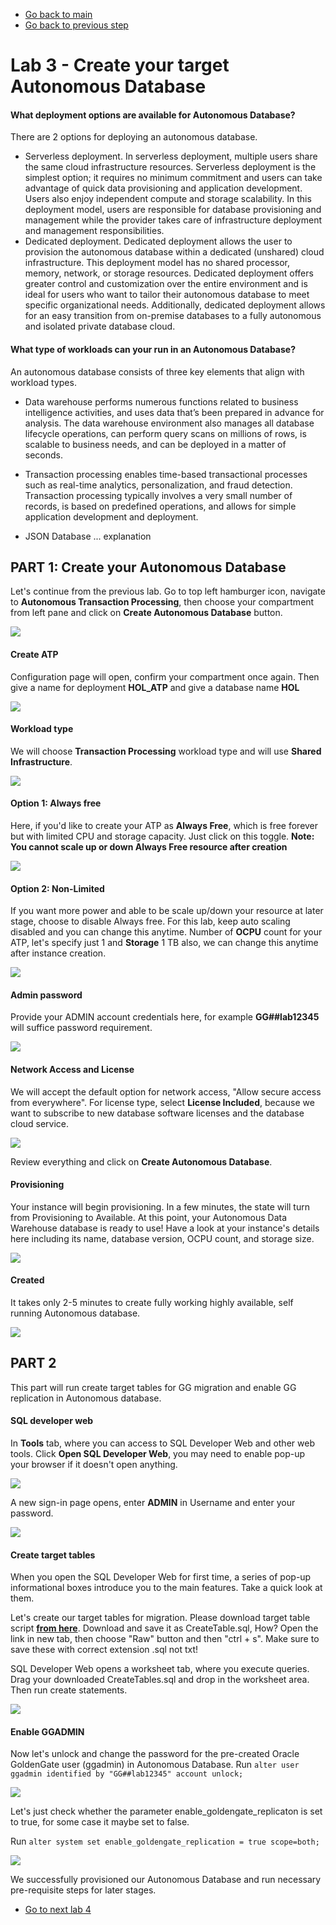 - [Go back to main](./README.md)
- [Go back to previous step](step2.md)

# Lab 3 - Create your target Autonomous Database

#### What deployment options are available for Autonomous Database?

There are 2 options for deploying an autonomous database.
- Serverless deployment. In serverless deployment, multiple users share the same cloud infrastructure resources. Serverless deployment is the simplest option; it requires no minimum commitment and users can take advantage of quick data provisioning and application development. Users also enjoy independent compute and storage scalability. In this deployment model, users are responsible for database provisioning and management while the provider takes care of infrastructure deployment and management responsibilities.
- Dedicated deployment. Dedicated deployment allows the user to provision the autonomous database within a dedicated (unshared) cloud infrastructure. This deployment model has no shared processor, memory, network, or storage resources. Dedicated deployment offers greater control and customization over the entire environment and is ideal for users who want to tailor their autonomous database to meet specific organizational needs. Additionally, dedicated deployment allows for an easy transition from on-premise databases to a fully autonomous and isolated private database cloud.

#### What type of workloads can your run in an Autonomous Database?

An autonomous database consists of three key elements that align with workload types.
- Data warehouse performs numerous functions related to business intelligence activities, and uses data that’s been prepared in advance for analysis. The data warehouse environment also manages all database lifecycle operations, can perform query scans on millions of rows, is scalable to business needs, and can be deployed in a matter of seconds.

- Transaction processing enables time-based transactional processes such as real-time analytics, personalization, and fraud detection. Transaction processing typically involves a very small number of records, is based on predefined operations, and allows for simple application development and deployment.

- JSON Database ... explanation 

## PART 1: Create your Autonomous Database

Let's continue from the previous lab. Go to top left hamburger icon, navigate to **Autonomous Transaction Processing**, then choose your compartment from left pane and click on **Create Autonomous Database** button.

![](./files/atp/autonomous_0.png)

#### Create ATP
Configuration page will open, confirm your compartment once again. Then give a name for deployment **HOL_ATP** and give a database name **HOL**

![](./files/atp/autonomous_1.png)

#### Workload type

We will choose **Transaction Processing** workload type and will use **Shared Infrastructure**.

![](./files/atp/autonomous_2.png)

#### Option 1: Always free
Here, if you'd like to create your ATP as **Always Free**, which is free forever but with limited CPU and storage capacity. Just click on this toggle. **Note: You cannot scale up or down Always Free resource after creation**

![](./files/atp/autonomous_3_1.png)

#### Option 2: Non-Limited
If you want more power and able to be scale up/down your resource at later stage, choose to disable Always free. For this lab, keep auto scaling disabled and you can change this anytime.
Number of **OCPU** count for your ATP, let's specify just 1 and **Storage** 1 TB also, we can change this anytime after instance creation.

![](./files/atp/autonomous_3_2.png)

#### Admin password
Provide your ADMIN account credentials here, for example **GG##lab12345** will suffice password requirement.

![](./files/atp/autonomous_4.png)

#### Network Access and License
We will accept the default option for network access, "Allow secure access from everywhere". For license type, select **License Included**, because we want to subscribe to new database software licenses and the database cloud service.

![](./files/atp/autonomous_5.png)

Review everything and click on **Create Autonomous Database**.

#### Provisioning
Your instance will begin provisioning. In a few minutes, the state will turn from Provisioning to Available. At this point, your Autonomous Data Warehouse database is ready to use! Have a look at your instance's details here including its name, database version, OCPU count, and storage size.

![](./files/atp/autonomous_6.png)

#### Created
It takes only 2-5 minutes to create fully working highly available, self running Autonomous database.

![](./files/atp/autonomous_7.png)

## PART 2
This part will run create target tables for GG migration and enable GG replication in Autonomous database.

#### SQL developer web 

In **Tools** tab, where you can access to SQL Developer Web and other web tools. Click **Open SQL Developer Web**, you may need to enable pop-up your browser if it doesn't open anything.

![](./files/atp/sql_dev_0.png)

A new sign-in page opens, enter **ADMIN** in Username and enter your password.

![](./files/atp/sql_dev_1.png)

#### Create target tables

When you open the SQL Developer Web for first time, a series of pop-up informational boxes introduce you to the main features. Take a quick look at them. 


Let's create our target tables for migration. Please download target table script **[from here](./files/atp/CreateTables.sql)**. Download and save it as CreateTable.sql, How? Open the link in new tab, then choose "Raw" button and then "ctrl + s". Make sure to save these with correct extension .sql not txt!

SQL Developer Web opens a worksheet tab, where you execute queries. Drag your downloaded CreateTables.sql and drop in the worksheet area. Then run create statements.

![](./files/atp/sql_dev_2.png)

#### Enable GGADMIN 

Now let's unlock and change the password for the pre-created Oracle GoldenGate user (ggadmin) in Autonomous Database.
Run `alter user ggadmin identified by "GG##lab12345" account unlock;`

![](./files/atp/sql_dev_3.png)

Let's just check whether the parameter enable_goldengate_replicaton is set to true, for some case it maybe set to false.

Run `alter system set enable_goldengate_replication = true scope=both;`

![](./files/atp/sql_dev_4.png)

We successfully provisioned our Autonomous Database and run necessary pre-requisite steps for later stages.

- [Go to next lab 4](step4.md)
